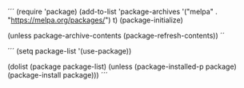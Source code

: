
´´´
(require 'package)
(add-to-list 'package-archives '("melpa" . "https://melpa.org/packages/") t)
(package-initialize)

(unless package-archive-contents
  (package-refresh-contents))
´´

´´´
(setq package-list '(use-package))

(dolist (package package-list)
  (unless (package-installed-p package)
    (package-install package)))
´´´
